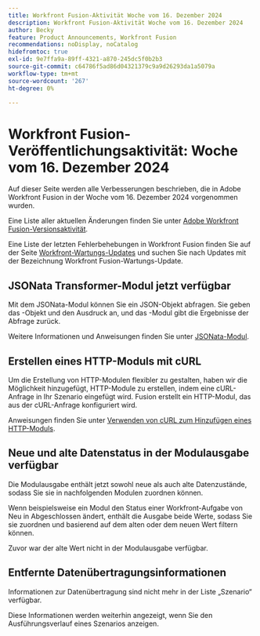 ```yaml
---
title: Workfront Fusion-Aktivität Woche vom 16. Dezember 2024
description: Workfront Fusion-Aktivität Woche vom 16. Dezember 2024
author: Becky
feature: Product Announcements, Workfront Fusion
recommendations: noDisplay, noCatalog
hidefromtoc: true
exl-id: 9e7ffa9a-89ff-4321-a870-245dc5f0b2b3
source-git-commit: c64786f5ad86d04321379c9a9d26293da1a5079a
workflow-type: tm+mt
source-wordcount: '267'
ht-degree: 0%

---
```


# Workfront Fusion-Veröffentlichungsaktivität: Woche vom 16. Dezember 2024

Auf dieser Seite werden alle Verbesserungen beschrieben, die in Adobe Workfront Fusion in der Woche vom 16. Dezember 2024 vorgenommen wurden.

Eine Liste aller aktuellen Änderungen finden Sie unter [Adobe Workfront Fusion-Versionsaktivität](/help/workfront-fusion/fusion-product-releases/fusion-release-activity.md).

Eine Liste der letzten Fehlerbehebungen in Workfront Fusion finden Sie auf der Seite [Workfront-Wartungs-Updates](https://experienceleague.adobe.com/docs/workfront-known-issues/releases/current-updates.html) und suchen Sie nach Updates mit der Bezeichnung Workfront Fusion-Wartungs-Update.

## JSONata Transformer-Modul jetzt verfügbar

Mit dem JSONata-Modul können Sie ein JSON-Objekt abfragen. Sie geben das -Objekt und den Ausdruck an, und das -Modul gibt die Ergebnisse der Abfrage zurück.

Weitere Informationen und Anweisungen finden Sie unter [JSONata-Modul](/help/workfront-fusion/references/apps-and-modules/tools-and-transformers/jsonata-module.md).

## Erstellen eines HTTP-Moduls mit cURL

Um die Erstellung von HTTP-Modulen flexibler zu gestalten, haben wir die Möglichkeit hinzugefügt, HTTP-Module zu erstellen, indem eine cURL-Anfrage in Ihr Szenario eingefügt wird. Fusion erstellt ein HTTP-Modul, das aus der cURL-Anfrage konfiguriert wird.

Anweisungen finden Sie unter [Verwenden von cURL zum Hinzufügen eines HTTP-Moduls](/help/workfront-fusion/create-scenarios/add-modules/use-curl-create-http.md).

## Neue und alte Datenstatus in der Modulausgabe verfügbar

Die Modulausgabe enthält jetzt sowohl neue als auch alte Datenzustände, sodass Sie sie in nachfolgenden Modulen zuordnen können.

Wenn beispielsweise ein Modul den Status einer Workfront-Aufgabe von Neu in Abgeschlossen ändert, enthält die Ausgabe beide Werte, sodass Sie sie zuordnen und basierend auf dem alten oder dem neuen Wert filtern können.

Zuvor war der alte Wert nicht in der Modulausgabe verfügbar.

## Entfernte Datenübertragungsinformationen

Informationen zur Datenübertragung sind nicht mehr in der Liste „Szenario“ verfügbar.

Diese Informationen werden weiterhin angezeigt, wenn Sie den Ausführungsverlauf eines Szenarios anzeigen.
